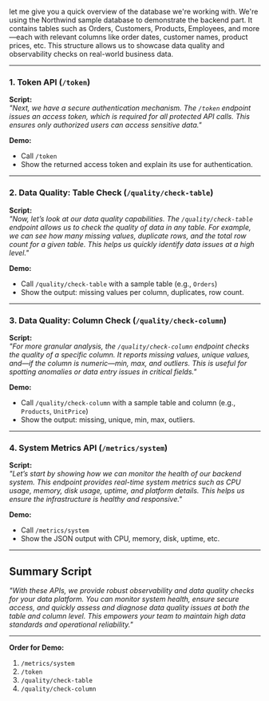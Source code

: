 let me give you a quick overview of the database we're working with.
We're using the Northwind sample database to demonstrate the backend part.
It contains tables such as Orders, Customers, Products, Employees, and more—each with relevant columns like order dates, customer names, product prices, etc.
This structure allows us to showcase data quality and observability checks on real-world business data.


---


### 1. **Token API** (`/token`)

**Script:**  
_"Next, we have a secure authentication mechanism. 
The `/token` endpoint issues an access token, which is required for all protected API calls. 
This ensures only authorized users can access sensitive data."_

**Demo:**  
- Call `/token`
- Show the returned access token and explain its use for authentication.


---

### 2. **Data Quality: Table Check** (`/quality/check-table`)

**Script:**  
_"Now, let’s look at our data quality capabilities. 
The `/quality/check-table` endpoint allows us to check the quality of data in any table. 
For example, we can see how many missing values, duplicate rows, and the total row count for a given table. 
This helps us quickly identify data issues at a high level."_

**Demo:**  
- Call `/quality/check-table` with a sample table (e.g., `Orders`)
- Show the output: missing values per column, duplicates, row count.

---

### 3. **Data Quality: Column Check** (`/quality/check-column`)

**Script:**  
_"For more granular analysis, the `/quality/check-column` endpoint checks the quality of a specific column. It reports missing values, unique values, and—if the column is numeric—min, max, and outliers. This is useful for spotting anomalies or data entry issues in critical fields."_

**Demo:**  
- Call `/quality/check-column` with a sample table and column (e.g., `Products`, `UnitPrice`)
- Show the output: missing, unique, min, max, outliers.


---
### 4. **System Metrics API** (`/metrics/system`)

**Script:**  
_"Let’s start by showing how we can monitor the health of our backend system. 
This endpoint provides real-time system metrics such as CPU usage, memory, disk usage, uptime, and platform details.
This helps us ensure the infrastructure is healthy and responsive."_

**Demo:**  
- Call `/metrics/system`
- Show the JSON output with CPU, memory, disk, uptime, etc.


---

## **Summary Script**

_"With these APIs, we provide robust observability and data quality checks for your data platform. You can monitor system health, ensure secure access, and quickly assess and diagnose data quality issues at both the table and column level. This empowers your team to maintain high data standards and operational reliability."_

---

**Order for Demo:**
1. `/metrics/system`
2. `/token`
3. `/quality/check-table`
4. `/quality/check-column`


